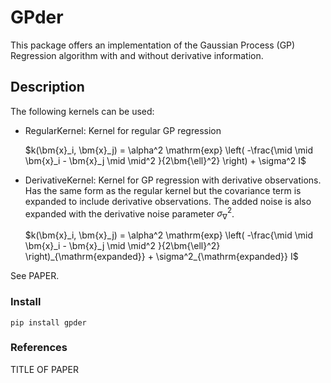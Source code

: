 # GPder 

This package offers an implementation of the Gaussian Process (GP) Regression 
algorithm with and without derivative information. 

## Description 
The following kernels can be used:
- RegularKernel: Kernel for regular GP regression

    $k(\bm{x}_i, \bm{x}_j) = \alpha^2 \mathrm{exp} \left( -\frac{\mid \mid \bm{x}_i - \bm{x}_j \mid \mid^2 }{2\bm{\ell}^2} \right) + \sigma^2 I$

- DerivativeKernel: Kernel for GP regression with derivative observations. Has the same form as the regular kernel but the covariance term is expanded to include derivative observations. The added noise is also expanded with the derivative noise parameter $\sigma^2_{\nabla}$.

    $k(\bm{x}_i, \bm{x}_j) = \alpha^2 \mathrm{exp} \left( -\frac{\mid \mid \bm{x}_i - \bm{x}_j \mid \mid^2 }{2\bm{\ell}^2} \right)_{\mathrm{expanded}} + \sigma^2_{\mathrm{expanded}} I$

See PAPER.

### Install

```
pip install gpder
```

### References

TITLE OF PAPER